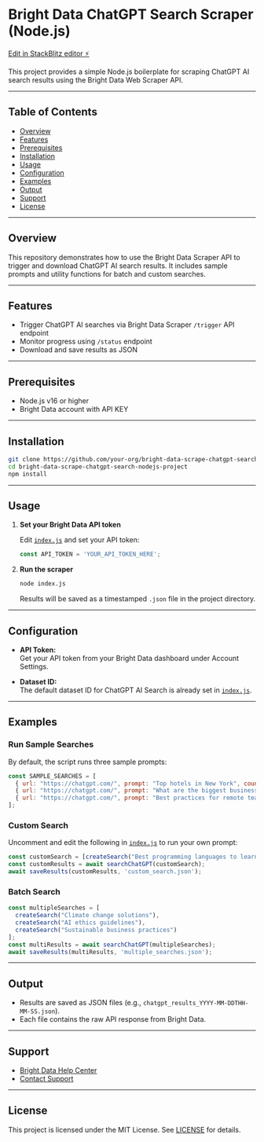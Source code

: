 # Bright Data ChatGPT Search Scraper (Node.js)

[Edit in StackBlitz editor ⚡️](https://stackblitz.com/~/github.com/luminati-io/bright-data-scrape-chatgpt-search-nodejs-project?file=index.js)

This project provides a simple Node.js boilerplate for scraping ChatGPT AI search results using the Bright Data Web Scraper API.

---

## Table of Contents

- [Overview](#overview)
- [Features](#features)
- [Prerequisites](#prerequisites)
- [Installation](#installation)
- [Usage](#usage)
- [Configuration](#configuration)
- [Examples](#examples)
- [Output](#output)
- [Support](#support)
- [License](#license)

---

## Overview

This repository demonstrates how to use the Bright Data Scraper API to trigger and download ChatGPT AI search results. It includes sample prompts and utility functions for batch and custom searches.

---

## Features

- Trigger ChatGPT AI searches via Bright Data Scraper `/trigger` API endpoint
- Monitor progress using `/status` endpoint
- Download and save results as JSON

---

## Prerequisites

- Node.js v16 or higher
- Bright Data account with API KEY

---

## Installation

```sh
git clone https://github.com/your-org/bright-data-scrape-chatgpt-search-nodejs-project.git
cd bright-data-scrape-chatgpt-search-nodejs-project
npm install
```

---

## Usage

1. **Set your Bright Data API token**

   Edit [`index.js`](index.js) and set your API token:
   ```js
   const API_TOKEN = 'YOUR_API_TOKEN_HERE';
   ```

2. **Run the scraper**

   ```sh
   node index.js
   ```

   Results will be saved as a timestamped `.json` file in the project directory.

---

## Configuration

- **API Token:**  
  Get your API token from your Bright Data dashboard under Account Settings.

- **Dataset ID:**  
  The default dataset ID for ChatGPT AI Search is already set in [`index.js`](index.js).

---

## Examples

### Run Sample Searches

By default, the script runs three sample prompts:
```js
const SAMPLE_SEARCHES = [
  { url: "https://chatgpt.com/", prompt: "Top hotels in New York", country: "" },
  { url: "https://chatgpt.com/", prompt: "What are the biggest business trends to watch in the next five years?", country: "" },
  { url: "https://chatgpt.com/", prompt: "Best practices for remote team management", country: "" }
];
```

### Custom Search

Uncomment and edit the following in [`index.js`](index.js) to run your own prompt:
```js
const customSearch = [createSearch("Best programming languages to learn in 2024")];
const customResults = await searchChatGPT(customSearch);
await saveResults(customResults, 'custom_search.json');
```

### Batch Search

```js
const multipleSearches = [
  createSearch("Climate change solutions"),
  createSearch("AI ethics guidelines"),
  createSearch("Sustainable business practices")
];
const multiResults = await searchChatGPT(multipleSearches);
await saveResults(multiResults, 'multiple_searches.json');
```

---

## Output

- Results are saved as JSON files (e.g., `chatgpt_results_YYYY-MM-DDTHH-MM-SS.json`).
- Each file contains the raw API response from Bright Data.

---

## Support

- [Bright Data Help Center](https://brightdata.com/help)
- [Contact Support](https://brightdata.com/contact-us)

---

## License

This project is licensed under the MIT License. See [LICENSE](LICENSE) for details.
